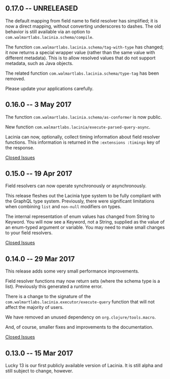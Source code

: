 ## 0.17.0 -- UNRELEASED

The default mapping from field name to field resolver has simplified;
it is now a direct mapping, without converting underscores to dashes.
The old behavior is still available via an option to
`com.walmartlabs.lacinia.schema/compile`.

The function `com.walmartlabs.lacinia.schema/tag-with-type` has changed; it
now returns a special wrapper value (rather than the same value with
different metadata). This is to allow resolved values that do not
support metadata, such as Java objects.

The related function `com.walmartlabs.lacinia.schema/type-tag` has been removed.

Please update your applications carefully.

## 0.16.0 -- 3 May 2017

The function `com.walmartlabs.lacinia.schema/as-conformer` is now public.

New function `com.walmartlabs.lacinia/execute-parsed-query-async`.

Lacinia can now, optionally, collect timing information about
field resolver functions. This information is returned in the
`:extensions :timings` key of the response.

[Closed Issues](https://github.com/walmartlabs/lacinia/milestone/3?closed=1)

## 0.15.0 -- 19 Apr 2017

Field resolvers can now operate synchronously or asynchronously.

This release fleshes out the Lacinia type system to be fully compliant with the
GraphQL type system.
Previously, there were significant limitations when combining `list` and `non-null` modifiers on types.

The internal representation of enum values has changed from String to Keyword.
You will now see a Keyword, not a String, supplied as the value of an enum-typed argument
or variable.
You may need to make small changes to your field resolvers.

[Closed Issues](https://github.com/walmartlabs/lacinia/milestone/2?closed=1)


## 0.14.0 -- 29 Mar 2017

This release adds some very small performance improvements.

Field resolver functions may now return sets (where the schema type is a list).
Previously this generated a runtime error.

There is a change to the signature of the
`com.walmartlabs.lacinia.executor/execute-query` function
that will not affect the majority of users.

We have removed an unused dependency on `org.clojure/tools.macro`.

And, of course, smaller fixes and improvements to the documentation.

[Closed Issues](https://github.com/walmartlabs/lacinia/milestone/1?closed=1)


## 0.13.0 -- 15 Mar 2017

Lucky 13 is our first publicly available version of Lacinia.
It is still alpha and still subject to change, however.
